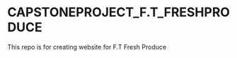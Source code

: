 # CAPSTONEPROJECT_F.T_FRESHPRODUCE
This repo is for creating website for F.T Fresh Produce

<!-- 
command to deploy code from terminal - firebase deploy
Project Console: https://console.firebase.google.com/project/capstoneprojectftp/overview
Hosting URL: https://capstoneprojectftp.web.app 
Realtime database: https://console.firebase.google.com/project/capstoneprojectftp/overview?pli=1

https://github.com/BigQuotes19

git commands =>
git pull //to pull latest changes
after making any make changes to your repo
git stash
git commit -m "add the message"
git push https://github.com/BigQuotes19/CapstoneProject_F.T-FreshProduce.git

-->
